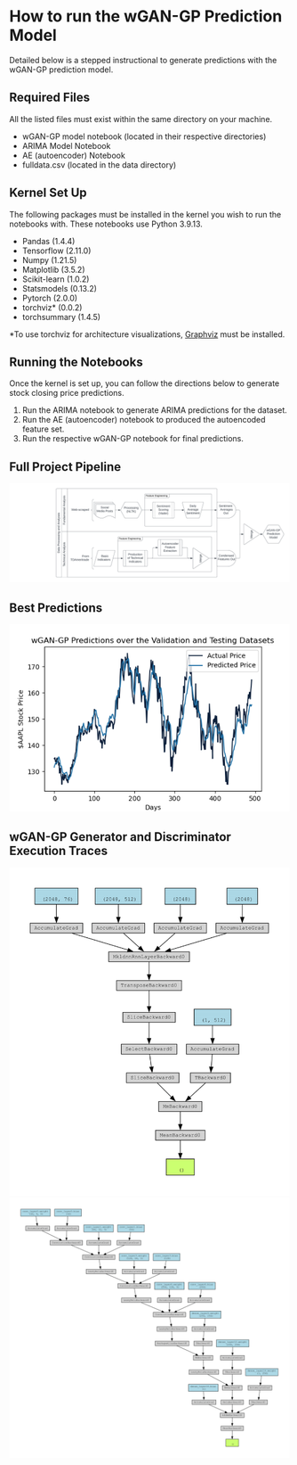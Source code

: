 # How to run the wGAN-GP Prediction Model

Detailed below is a stepped instructional to generate predictions with the wGAN-GP prediction model.


## Required Files

All the listed files must exist within the same directory on your machine.
- wGAN-GP model notebook (located in their respective directories)
- ARIMA Model Notebook
- AE (autoencoder) Notebook
- fulldata.csv (located in the data directory)

## Kernel Set Up
The following packages must be installed in the kernel you wish to run the notebooks with. These notebooks use Python 3.9.13.
- Pandas (1.4.4)
- Tensorflow (2.11.0)
- Numpy (1.21.5)
- Matplotlib (3.5.2)
- Scikit-learn (1.0.2)
- Statsmodels (0.13.2)
- Pytorch (2.0.0)
- torchviz* (0.0.2)
- torchsummary (1.4.5)

\*To use torchviz for architecture visualizations, [Graphviz](https://graphviz.org/download/) must be installed.

## Running the Notebooks

Once the kernel is set up, you can follow the directions below to generate stock closing price predictions.

1. Run the ARIMA notebook to generate ARIMA predictions for the dataset.
2. Run the AE (autoencoder) notebook to produced the autoencoded feature set.
3. Run the respective wGAN-GP notebook for final predictions.

## Full Project Pipeline
![Project Pipeline](ML&#32;Capstone&#32;Project&#32;Pipeline&#32;Diagram.png)

## Best Predictions
![Closing Price Predictions](3-day/3day_valandtestpreds.png)

## wGAN-GP Generator and Discriminator Execution Traces
![Generator Execution Trace](3-day/3day_generatorArch-1.png)
![Discriminator Execution Trace](3-day/3day_discriminatorArch-1.png)

